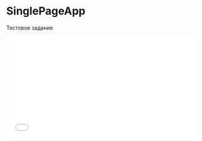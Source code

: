 # SinglePageApp
Тестовое задание
<iframe height='265' scrolling='no' src='//codepen.io/Alexandrmd/embed/rLyRxQ/?height=265&theme-id=0&default-tab=html,result&embed-version=2' frameborder='no' allowtransparency='true' allowfullscreen='true' style='width: 100%;'>See the Pen <a href='http://codepen.io/Alexandrmd/pen/rLyRxQ/'>rLyRxQ</a> by Alexandr (<a href='http://codepen.io/Alexandrmd'>@Alexandrmd</a>) on <a href='http://codepen.io'>CodePen</a>.
